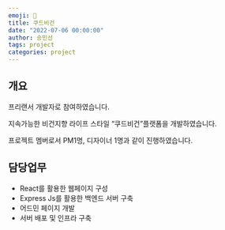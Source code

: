```yaml
---
emoji: 🔮
title: 쿠드비건
date: "2022-07-06 00:00:00"
author: 송민선
tags: project
categories: project
---
```


## 개요

프리랜서 개발자로 참여하였습니다.

지속가능한 비건지향 라이프 스타일 “쿠드비건”플랫폼을 개발하였습니다.

프로젝트 멤버로서 PM1명, 디자이너 1명과 같이 진행하였습니다.
<br/>

## 담당업무

- React를 활용한 웹페이지 구성
- Express Js를 활용한 백엔드 서버 구축
- 어드민 페이지 개발
- 서버 배포 및 인프라 구축

```toc

```
